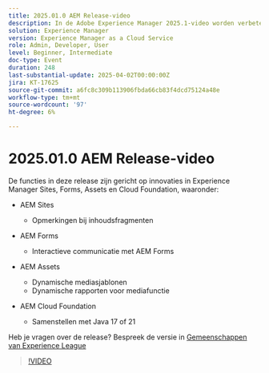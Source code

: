 ```yaml
---
title: 2025.01.0 AEM Release-video
description: In de Adobe Experience Manager 2025.1-video worden verbeteringen in inhoudsfragmenten, formulieren en elementen gemarkeerd, zoals dynamische media, samenwerkingsgereedschappen en Java 21-ondersteuning.
solution: Experience Manager
version: Experience Manager as a Cloud Service
role: Admin, Developer, User
level: Beginner, Intermediate
doc-type: Event
duration: 248
last-substantial-update: 2025-04-02T00:00:00Z
jira: KT-17625
source-git-commit: a6fc8c309b113906fbda66cb83f4dcd75124a48e
workflow-type: tm+mt
source-wordcount: '97'
ht-degree: 6%

---
```



# 2025.01.0 AEM Release-video

De functies in deze release zijn gericht op innovaties in Experience Manager Sites, Forms, Assets en Cloud Foundation, waaronder:

* AEM Sites
   * Opmerkingen bij inhoudsfragmenten

* AEM Forms
   * Interactieve communicatie met AEM Forms

* AEM Assets
   * Dynamische mediasjablonen
   * Dynamische rapporten voor mediafunctie

* AEM Cloud Foundation
   * Samenstellen met Java 17 of 21

Heb je vragen over de release?  Bespreek de versie in [ Gemeenschappen van Experience League ](https://adobe.ly/4l2AibQ)

>[!VIDEO](https://video.tv.adobe.com/v/3456072/?learn=on&enablevpops)
